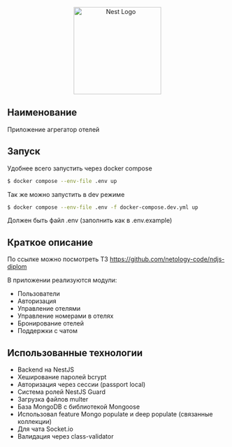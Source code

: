 <p align="center">
  <a href="http://nestjs.com/" target="blank"><img src="https://nestjs.com/img/logo-small.svg" width="200" alt="Nest Logo" /></a>
</p>

[circleci-image]: https://img.shields.io/circleci/build/github/nestjs/nest/master?token=abc123def456
[circleci-url]: https://circleci.com/gh/nestjs/nest

## Наименование

Приложение агрегатор отелей

## Запуск

Удобнее всего запустить через docker compose

```bash
$ docker compose --env-file .env up
```

Так же можно запустить в dev режиме

```bash
$ docker compose --env-file .env -f docker-compose.dev.yml up
```

Должен быть файл .env (заполнить как в .env.example)

## Краткое описание

По ссылке можно посмотреть ТЗ
https://github.com/netology-code/ndjs-diplom

В приложении реализуются модули:
- Пользователи
- Авторизация
- Управление отелями
- Управление номерами в отелях
- Бронирование отелей
- Поддержки с чатом

## Использованные технологии
- Backend на NestJS
- Хеширование паролей bcrypt
- Авторизация через сессии (passport local)
- Система ролей NestJS Guard
- Загрузка файлов multer
- База MongoDB с библиотекой Mongoose
- Использовал feature Mongo populate и deep populate (связанные коллекции)
- Для чата Socket.io
- Валидация через class-validator
